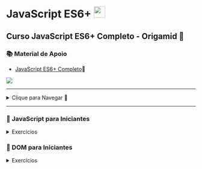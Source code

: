 # JavaScript ES6+ <img src="https://cdn.jsdelivr.net/gh/devicons/devicon/icons/javascript/javascript-original.svg" width="30px"/>

## Curso JavaScript ES6+ Completo - Origamid 🐺

### 📚 Material de Apoio

- [JavaScript ES6+ Completo](https://www.origamid.com/slide/javascript-completo-es6/#/0101-javascript-completo-es6/1)🔗

<a href="https://developer.mozilla.org/pt-BR/docs/Learn/JavaScript/First_steps/What_is_JavaScript"><img src="https://img.shields.io/badge/JavaScript-323330?style=for-the-badge&logo=javascript&logoColor=F7DF1E"></a>

---

<details>
<summary>Clique para Navegar 🔽</summary>

- <a href="#1">JavaScript Para Iniciantes</a>
- <a href="#2">DOM para Iniciantes</a>

</details>

---

<h3 id="1">🔷 JavaScript para Iniciantes</h3>

<details>
<summary>Exercícios</summary>

####

- Variáveis
- Tipos de Dados
- Números e Operadores
- Boolean e Condicionais
- Funções
- Objetos
- Arrays e Loops
- Atribuições e Ternários
- Escopo

</details>

<h3 id="2">🔷 DOM para Iniciantes</h3>

<details>
<summary>Exercícios</summary>

####

- O que é Dom?
- Seleção de Elementos

</details>

<!-- <details>
<summary>Exercícios</summary>

</details> -->
